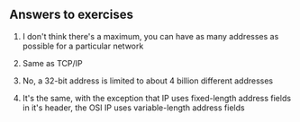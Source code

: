 ## Answers to exercises

1. I don't think there's a maximum, you can have as many addresses as possible for a particular network

2. Same as TCP/IP

3. No, a 32-bit address is limited to about 4 billion different addresses

4. It's the same, with the exception that IP uses fixed-length address fields in it's header, the OSI IP uses variable-length address fields
